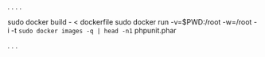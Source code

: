 .
.
.
.

sudo docker build - < dockerfile
sudo docker run -v=$PWD:/root -w=/root -i -t `sudo docker images -q | head -n1` phpunit.phar

.
.
.
